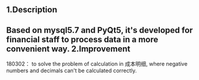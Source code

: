 1.Description
----
Based on mysql5.7 and PyQt5, it's developed for financial staff to process data in a more convenient way.
2.Improvement
----
180302：
to solve the problem of calculation in 成本明细, where negative numbers and decimals can't be calculated correctly.

